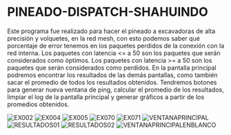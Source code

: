 # PINEADO-DISPATCH-SHAHUINDO

Este programa fue realizado para hacer el pineado a excavadoras de alta precisión y volquetes, en la red mesh, con esto podemos saber qué porcentaje de error tenemos en los paquetes perdidos de la conexión con la red interna.
Los paquetes con latencia <= a 50 son los paquetes que serán considerados como óptimos.
Los paquetes con latencia >= a 50 son los paquetes que serán considerados como perdidos.
En la pantalla principal podremos encontrar los resultados de las demás pantallas, como también sacar el promedio de todos los resultados obtenidos.
Tendremos botones para generar nueva ventana de ping, calcular el promedio de los resultados, limpiar el log de la pantalla principal y generar gráficos a partir de los promedios obtenidos.

![EX002](https://github.com/user-attachments/assets/87a7855b-fe80-46ca-8248-47ad4865f61c)
![EX004](https://github.com/user-attachments/assets/5e9b0766-88bf-4ff9-9f88-054cfcb72066)
![EX005](https://github.com/user-attachments/assets/ea8ba2ea-8f7b-42a3-b93e-7b8617a21e4d)
![EX070](https://github.com/user-attachments/assets/6b018ecf-b41d-4dcc-877d-2bb432fb1087)
![EX071](https://github.com/user-attachments/assets/870f4d99-7ec5-408d-98e9-b38a6291c5a7)
![VENTANAPRINCIPAL](https://github.com/user-attachments/assets/ecf8bdcb-0471-43d3-864c-e03ad85d6430)
![RESULTADOS01](https://github.com/user-attachments/assets/59b2226d-2c2f-40b2-a76b-e02d63ab683b)
![RESULTADOS02](https://github.com/user-attachments/assets/e40a0b25-8f64-458b-8495-21a0a27f6e97)
![VENTANAPRINCIPALENBLANCO](https://github.com/user-attachments/assets/98ae22ed-99a9-40e5-82a0-a7767e363b67)

